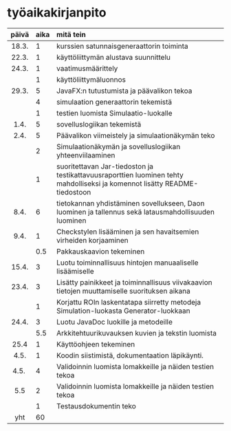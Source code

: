 # työaikakirjanpito

| päivä | aika	| mitä tein  					|
| :----:|:------| :-----					|
| 18.3.	| 1	| kurssien satunnaisgeneraattorin toiminta 	|	
| 22.3. | 1	| käyttöliittymän alustava suunnittelu 		|
| 24.3. | 1	| vaatimusmäärittely 				|
|	| 1	| käyttöliittymäluonnos 			|
| 29.3.	| 5	| JavaFX:n tutustumista ja päävalikon tekoa	|
|   	| 4	| simulaation generaattorin tekemistä		|
|   	| 1	| testien luomista Simulaatio-luokalle		|
| 1.4.	| 5	| sovelluslogiikan tekemistä		|
| 2.4.	| 5	| Päävalikon viimeistely ja simulaationäkymän teko		|
|	| 2	| Simulaationäkymän ja sovelluslogiikan yhteenviilaaminen	|
|   	| 1	| suoritettavan Jar-tiedoston ja testikattavuusraporttien luominen tehty mahdolliseksi ja komennot lisätty README-tiedostoon	|	
| 8.4.  | 6     | tietokannan yhdistäminen sovellukseen, Daon luominen ja tallennus sekä latausmahdollisuuden luominen |  
| 9.4.  | 1     | Checkstylen lisääminen ja sen havaitsemien virheiden korjaaminen |
|       | 0.5   | Pakkauskaavion tekeminen      |
| 15.4.	| 3	| Luotu toiminnallisuus hintojen manuaaliselle lisäämiselle	|
| 23.4.	| 3	| Lisätty painikkeet ja toiminnallisuus viivakaavion tietojen muuttamiselle suorituksen aikana	|
|	| 1	| Korjattu ROIn laskentatapa siirretty metodeja Simulation-luokasta Generator-luokkaan	|	
| 24.4. | 3     | Luotu JavaDoc luokille ja metodeille  |
|       | 5.5   |  Arkkitehtuurikuvauksen kuvien ja tekstin luomista        |
| 25.4  | 1     | Käyttöohjeen tekeminen |
| 4.5.  | 1     | Koodin siistimistä, dokumentaation läpikäynti. |
| 4.5.  | 4     | Validoinnin luomista lomakkeille ja näiden testien tekoa |
| 5.5   | 2     | Validoinnin luomista lomakkeille ja näiden testien tekoa |
|       | 1     | Testausdokumentin teko      |
| yht   | 60	|						| 

